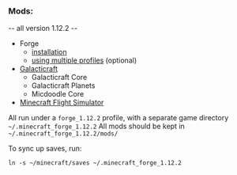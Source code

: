 ### Mods: 
-- all version 1.12.2 --
- Forge 
  - [installation](https://minecraft.gamepedia.com/Mods/Installing_Forge_mods)
  - [using multiple profiles](https://www.minecraftforum.net/forums/support/java-edition-support/525478-tut-ucs-launcher-multiple-modded-profiles-like) (optional)
- [Galacticraft](https://micdoodle8.com/mods/galacticraft)
  - Galacticraft Core
  - Galacticraft Planets
  - Micdoodle Core
- [Minecraft Flight Simulator](http://www.minecraftforum.net/forums/mapping-and-modding-java-edition/minecraft-mods/2597098-minecraft-flight-simulator-modding-resumed-source)

All run under a `forge_1.12.2` profile, with a separate game directory `~/.minecraft_forge_1.12.2`
All mods should be kept in `~/.minecraft_forge_1.12.2/mods/`

To sync up saves, run:
```
ln -s ~/minecraft/saves ~/.minecraft_forge_1.12.2
```
